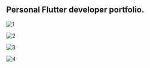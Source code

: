 ## Personal Flutter developer portfolio.

![1](https://github.com/DenisGrudin1n/Portfolio-Website/assets/157652311/98aed222-7b33-4c2b-b010-3c2958e4059d)

![2](https://github.com/DenisGrudin1n/Portfolio-Website/assets/157652311/5cc69cb3-80e2-4b0c-b6a1-9faaa5788890)

![3](https://github.com/DenisGrudin1n/Portfolio-Website/assets/157652311/c50f5a8b-a619-49af-953c-7ae927729664)

![4](https://github.com/DenisGrudin1n/Portfolio-Website/assets/157652311/0bf985ae-29c4-43e5-9614-afd893fe5ee0)
